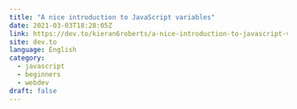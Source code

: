 ```yaml
---
title: "A nice introduction to JavaScript variables"
date: 2021-03-03T18:28:05Z
link: https://dev.to/kieran6roberts/a-nice-introduction-to-javascript-variables-40gd?utm_medium=RSS&utm_source=news.12bit.vn
site: dev.to
language: English
category:
  - javascript
  - beginners
  - webdev
draft: false
---
```


